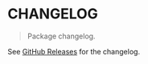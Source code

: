 # CHANGELOG

> Package changelog.

See [GitHub Releases](https://github.com/stdlib-js/stats-iter-cumaxabs/releases) for the changelog.